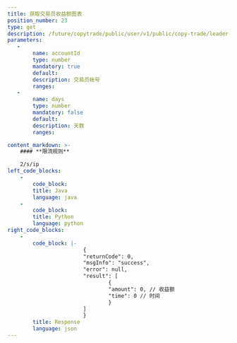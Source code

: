 ```yaml
---
title: 获取交易员收益额图表
position_number: 23
type: get
description: /future/copytrade/public/user/v1/public/copy-trade/leader-day-income
parameters:
   -
        name: accountId
        type: number
        mandatory: true
        default:
        description: 交易员帐号
        ranges:
   -
        name: days
        type: number
        mandatory: false
        default:
        description: 天数
        ranges:

content_markdown: >-
    #### **限流规则**

    2/s/ip
left_code_blocks:
    -
        code_block:
        title: Java
        language: java
    -
        code_block:
        title: Python
        language: python
right_code_blocks:
    -
        code_block: |-
                        {
                        "returnCode": 0,
                        "msgInfo": "success",
                        "error": null,
                        "result": [
                                {
                                "amount": 0, // 收益额
                                "time": 0 // 时间
                                }
                        ]
                        }
        title: Response
        language: json
---
```

